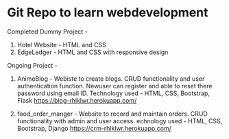 # Git Repo to learn webdevelopment

Completed Dummy Project - 
1. Hotel Website - HTML and CSS
2. EdgeLedger - HTML and CSS with responsive design

Ongoing Project - 

1. AnimeBlog - 
Webiste to create blogs.
CRUD functionality and user authentication function.
Newuser can register and able to reset there password using email ID.
Technology used - HTML, CSS, Bootstrap, Flask
https://blog-rhlklwr.herokuapp.com/

2. food_order_manger - 
Website to record and maintain orders.
CRUD functionality with admin and user access.
echnology used - HTML, CSS, Bootstrap, Django
https://crm-rhlklwr.herokuapp.com/
